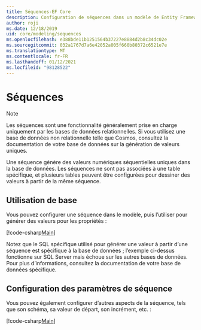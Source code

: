 ```yaml
---
title: Séquences-EF Core
description: Configuration de séquences dans un modèle de Entity Framework Core
author: roji
ms.date: 12/18/2019
uid: core/modeling/sequences
ms.openlocfilehash: e388bde11b1251564b37227e8884d2b8c34dc02e
ms.sourcegitcommit: 032a1767d7a6e42052a005f660b80372c6521e7e
ms.translationtype: MT
ms.contentlocale: fr-FR
ms.lasthandoff: 01/12/2021
ms.locfileid: "98128522"
---
```

# <a name="sequences"></a>Séquences

> [!NOTE]
> Les séquences sont une fonctionnalité généralement prise en charge uniquement par les bases de données relationnelles. Si vous utilisez une base de données non relationnelle telle que Cosmos, consultez la documentation de votre base de données sur la génération de valeurs uniques.

Une séquence génère des valeurs numériques séquentielles uniques dans la base de données. Les séquences ne sont pas associées à une table spécifique, et plusieurs tables peuvent être configurées pour dessiner des valeurs à partir de la même séquence.

## <a name="basic-usage"></a>Utilisation de base

Vous pouvez configurer une séquence dans le modèle, puis l’utiliser pour générer des valeurs pour les propriétés :

[!code-csharp[Main](../../../samples/core/Modeling/FluentAPI/Sequence.cs?name=Sequence&highlight=3,7)]

Notez que le SQL spécifique utilisé pour générer une valeur à partir d’une séquence est spécifique à la base de données ; l’exemple ci-dessus fonctionne sur SQL Server mais échoue sur les autres bases de données. Pour plus d’informations, consultez la documentation de votre base de données spécifique.

## <a name="configuring-sequence-settings"></a>Configuration des paramètres de séquence

Vous pouvez également configurer d’autres aspects de la séquence, tels que son schéma, sa valeur de départ, son incrément, etc. :

[!code-csharp[Main](../../../samples/core/Modeling/FluentAPI/SequenceConfiguration.cs?name=SequenceConfiguration&highlight=3-5)]
